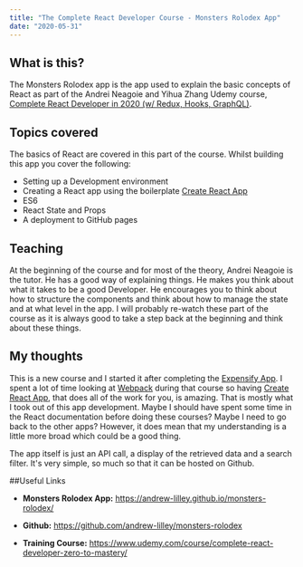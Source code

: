 ```yaml
---
title: "The Complete React Developer Course - Monsters Rolodex App"
date: "2020-05-31"
---
```


## What is this?

The Monsters Rolodex app is the app used to explain the basic concepts of React as part of the Andrei Neagoie and Yihua Zhang Udemy course, [Complete React Developer in 2020 (w/ Redux, Hooks, GraphQL)](https://www.udemy.com/course/complete-react-developer-zero-to-mastery/).

## Topics covered

The basics of React are covered in this part of the course. Whilst building this app you cover the following:

* Setting up a Development environment
* Creating a React app using the boilerplate [Create React App](https://reactjs.org/docs/create-a-new-react-app.html)
* ES6
* React State and Props
* A deployment to GitHub pages

## Teaching

At the beginning of the course and for most of the theory, Andrei Neagoie is the tutor. He has a good way of explaining things. He makes you think about what it takes to be a good Developer. He encourages you to think about how to structure the components and think about how to manage the state and at what level in the app. I will probably re-watch these part of the course as it is always good to take a step back at the beginning and think about these things.

## My thoughts

This is a new course and I started it after completing the [Expensify App](/portfolio/complete-react-developer-expensify/). I spent a lot of time looking at [Webpack](https://webpack.js.org/) during that course so having [Create React App](https://reactjs.org/docs/create-a-new-react-app.html), that does all of the work for you, is amazing. That is mostly what I took out of this app development. Maybe I should have spent some time in the React documentation before doing these courses? Maybe I need to go back to the other apps? However, it does mean that my understanding is a little more broad which could be a good thing. 

The app itself is just an API call, a display of the retrieved data and a search filter. It's very simple, so much so that it can be hosted on Github.

##Useful Links

* **Monsters Rolodex App:** https://andrew-lilley.github.io/monsters-rolodex/

* **Github:** https://github.com/andrew-lilley/monsters-rolodex

* **Training Course:** https://www.udemy.com/course/complete-react-developer-zero-to-mastery/

